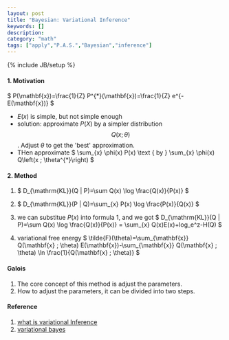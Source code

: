 ```yaml
---
layout: post
title: "Bayesian: Variational Inference"
keywords: [] 
description: 
category: "math"
tags: ["apply","P.A.S.","Bayesian","inference"]
---
```

{% include JB/setup %}

#### 1. Motivation
$
P(\mathbf{x})=\frac{1}{Z} P^{*}(\mathbf{x})=\frac{1}{Z} e^{-E(\mathbf{x})}
$
- $E(x)$ is simple, but not simple enough
- solution: approximate $P(X)$ by a simpler distribution $$Q(x;\theta)$$.
  Adjust $\theta$ to get the 'best' approximation.
- THen approximate $
\sum_{x} \phi(x) P(x) \text { by } \sum_{x} \phi(x) Q\left(x ; \theta^{*}\right)
$

#### 2. Method
1. $
D_{\mathrm{KL}}(Q \| P)=\sum Q(x) \log \frac{Q(x)}{P(x)}
$
2. $
D_{\mathrm{KL}}(P \| Q)=\sum_{x} P(x) \log \frac{P(x)}{Q(x)}
$

3. we can substitue $P(x)$ into formula 1, and we got
$
D_{\mathrm{KL}}(Q \| P)=\sum Q(x) \log \frac{Q(x)}{P(x)}
= \sum_{x} Q(x)E(x)+log_e^z-H(Q)
$
4. variational free energy
$
\tilde{F}(\theta)=\sum_{\mathbf{x}} Q(\mathbf{x} ; \theta) E(\mathbf{x})-\sum_{\mathbf{x}} Q(\mathbf{x} ; \theta) \ln \frac{1}{Q(\mathbf{x} ; \theta)}
$







#### Galois
1. The core concept of this method is adjust the parameters.
2. How to adjust the parameters, it can be divided into two steps.




#### Reference
1. [what is variational Inference](https://www.quora.com/What-is-variational-inference)
1. [variational bayes](https://www.cs.princeton.edu/courses/archive/fall11/cos597C/lectures/variational-inference-i.pdf)
